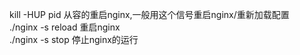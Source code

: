 kill -HUP pid 从容的重启nginx,一般用这个信号重启nginx/重新加载配置
 
./nginx -s reload 重启nginx  
./nginx -s stop 停止nginx的运行
